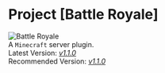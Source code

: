 # Project [Battle Royale]
![Battle Royale](https://klnsyf-sun.github.io/img/Battle-Royale.png)  
A `Minecraft` server plugin.  
Latest Version: [*v1.1.0*](https://github.com/Klnsyf-Sun/Battle-Royale/releases)  
Recommended Version: [*v1.1.0*](https://github.com/Klnsyf-Sun/Battle-Royale/releases/tag/v1.1.0)  

